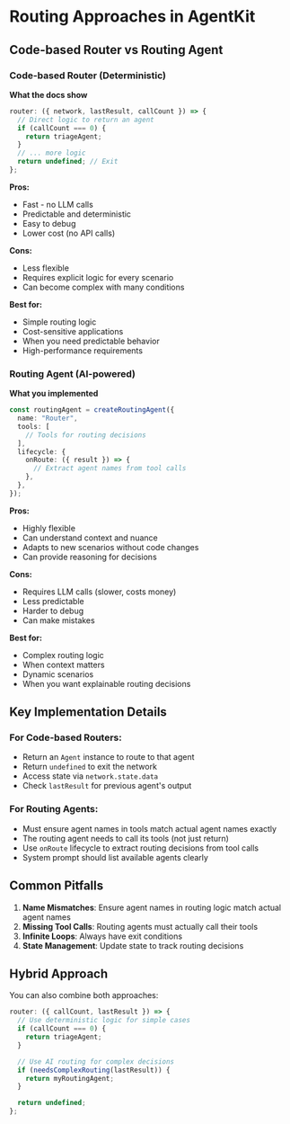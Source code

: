 # Routing Approaches in AgentKit

## Code-based Router vs Routing Agent

### Code-based Router (Deterministic)

**What the docs show**

```typescript
router: ({ network, lastResult, callCount }) => {
  // Direct logic to return an agent
  if (callCount === 0) {
    return triageAgent;
  }
  // ... more logic
  return undefined; // Exit
};
```

**Pros:**

- Fast - no LLM calls
- Predictable and deterministic
- Easy to debug
- Lower cost (no API calls)

**Cons:**

- Less flexible
- Requires explicit logic for every scenario
- Can become complex with many conditions

**Best for:**

- Simple routing logic
- Cost-sensitive applications
- When you need predictable behavior
- High-performance requirements

### Routing Agent (AI-powered)

**What you implemented**

```typescript
const routingAgent = createRoutingAgent({
  name: "Router",
  tools: [
    // Tools for routing decisions
  ],
  lifecycle: {
    onRoute: ({ result }) => {
      // Extract agent names from tool calls
    },
  },
});
```

**Pros:**

- Highly flexible
- Can understand context and nuance
- Adapts to new scenarios without code changes
- Can provide reasoning for decisions

**Cons:**

- Requires LLM calls (slower, costs money)
- Less predictable
- Harder to debug
- Can make mistakes

**Best for:**

- Complex routing logic
- When context matters
- Dynamic scenarios
- When you want explainable routing decisions

## Key Implementation Details

### For Code-based Routers:

- Return an `Agent` instance to route to that agent
- Return `undefined` to exit the network
- Access state via `network.state.data`
- Check `lastResult` for previous agent's output

### For Routing Agents:

- Must ensure agent names in tools match actual agent names exactly
- The routing agent needs to call its tools (not just return)
- Use `onRoute` lifecycle to extract routing decisions from tool calls
- System prompt should list available agents clearly

## Common Pitfalls

1. **Name Mismatches**: Ensure agent names in routing logic match actual agent names
2. **Missing Tool Calls**: Routing agents must actually call their tools
3. **Infinite Loops**: Always have exit conditions
4. **State Management**: Update state to track routing decisions

## Hybrid Approach

You can also combine both approaches:

```typescript
router: ({ callCount, lastResult }) => {
  // Use deterministic logic for simple cases
  if (callCount === 0) {
    return triageAgent;
  }

  // Use AI routing for complex decisions
  if (needsComplexRouting(lastResult)) {
    return myRoutingAgent;
  }

  return undefined;
};
```

